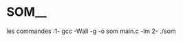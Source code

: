 # SOM__
les commandes :1- gcc -Wall -g -o som main.c -lm
               2- ./som 
               
               
